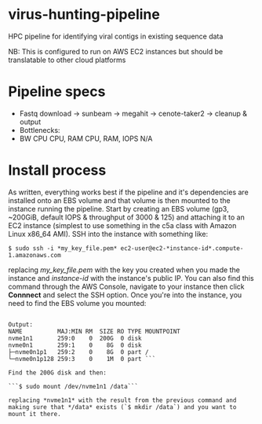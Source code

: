 # virus-hunting-pipeline

HPC pipeline for identifying viral contigs in existing sequence data

NB: This is configured to run on AWS EC2 instances but should be translatable to other cloud platforms

# Pipeline specs

 - Fastq download -> sunbeam -> megahit -> cenote-taker2 -> cleanup & output
 - Bottlenecks:
 - BW                CPU        CPU, RAM   CPU, RAM, IOPS   N/A

# Install process

As written, everything works best if the pipeline and it's dependencies are installed onto an EBS volume and that volume is then mounted to the instance running the pipeline. Start by creating an EBS volume (gp3, ~200GiB, default IOPS & throughput of 3000 & 125) and attaching it to an EC2 instance (simplest to use something in the c5a class with Amazon Linux x86\_64 AMI). SSH into the instance with something like:

```$ sudo ssh -i *my_key_file.pem* ec2-user@ec2-*instance-id*.compute-1.amazonaws.com```

replacing *my_key_file.pem* with the key you created when you made the instance and *instance-id* with the instance's public IP. You can also find this command through the AWS Console, navigate to your instance then click **Connnect** and select the SSH option. Once you're into the instance, you need to find the EBS volume you mounted:

```$ lsblk

Output:
NAME          MAJ:MIN RM  SIZE RO TYPE MOUNTPOINT                                                                       nvme1n1       259:0    0  200G  0 disk                                                                                  nvme0n1       259:1    0    8G  0 disk                                                                                  ├─nvme0n1p1   259:2    0    8G  0 part /                                                                                └─nvme0n1p128 259:3    0    1M  0 part ```

Find the 200G disk and then:

```$ sudo mount /dev/nvme1n1 /data```

replacing *nvme1n1* with the result from the previous command and making sure that */data* exists (`$ mkdir /data`) and you want to mount it there.
